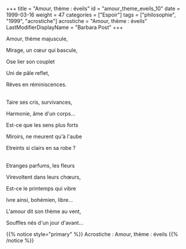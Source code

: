 +++
title = "Amour, thème : éveils"
id = "amour_theme_eveils_10"
date = 1999-03-16
weight = 47
categories = ["Espoir"]
tags = ["philosophie", "1999", "acrostiche"]
acrostiche = "Amour, thème : éveils"
LastModifierDisplayName = "Barbara Post"
+++

Amour, thème majuscule,

Mirage, un cœur qui bascule,

Ose lier son couplet

Uni de pâle reflet,

Rêves en réminiscences.

 \
Taire ses cris, survivances,

Harmonie, âme d'un corps...

Est-ce que les sens plus forts

Miroirs, ne meurent qu'à l'aube

Etreints si clairs en sa robe ?

 \
Etranges parfums, les fleurs

Virevoltent dans leurs chœurs,

Est-ce le printemps qui vibre

Ivre ainsi, bohémien, libre...

L'amour dit son thème au vent,

Souffles nés d'un jour d'avant...

{{% notice style="primary" %}}
Acrostiche : Amour, thème : éveils
{{% /notice %}}
